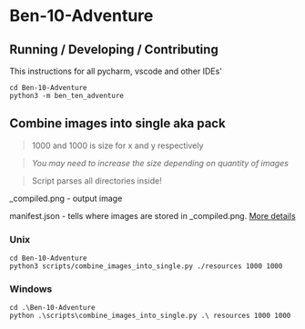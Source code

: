 # Ben-10-Adventure


## Running / Developing / Contributing 
This instructions for all pycharm, vscode and other IDEs'
```
cd Ben-10-Adventure
python3 -m ben_ten_adventure
```

## Combine images into single aka pack
> 1000 and 1000 is size for x and y respectively

> *You may need to increase the size depending on quantity of images*

> Script parses all directories inside!

_compiled.png - output image

manifest.json - tells where images are stored in _compiled.png. [More details](https://github.com/Ben-10-Secret-of-the-Omnitrix-Game/Ben-10-Adventure/blob/main/scripts/combine_images_into_single.py#L74-L80)
### Unix
```
cd Ben-10-Adventure
python3 scripts/combine_images_into_single.py ./resources 1000 1000
```
### Windows
```
cd .\Ben-10-Adventure
python .\scripts\combine_images_into_single.py .\ resources 1000 1000
```

